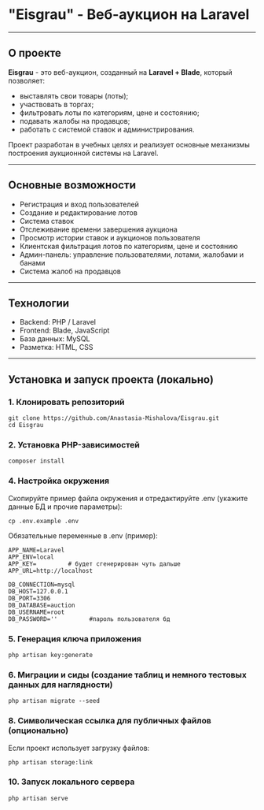 
# "Eisgrau" - Веб-аукцион на Laravel

---

## О проекте

**Eisgrau** - это веб-аукцион, созданный на **Laravel + Blade**, который позволяет:
- выставлять свои товары (лоты);
- участвовать в торгах;
- фильтровать лоты по категориям, цене и состоянию;
- подавать жалобы на продавцов;
- работать с системой ставок и администрирования.

Проект разработан в учебных целях и реализует основные механизмы построения аукционной системы на Laravel.

---

## Основные возможности

-  Регистрация и вход пользователей  
-  Создание и редактирование лотов  
-  Система ставок  
-  Отслеживание времени завершения аукциона  
-  Просмотр истории ставок и аукционов пользователя  
-  Клиентская фильтрация лотов по категориям, цене и состоянию  
-  Админ-панель: управление пользователями, лотами, жалобами и банами  
-  Система жалоб на продавцов  

---

## Технологии

- Backend: PHP / Laravel 
- Frontend: Blade, JavaScript
- База данных: MySQL
- Разметка: HTML, CSS

---

## Установка и запуск проекта (локально)

### 1. Клонировать репозиторий
```
git clone https://github.com/Anastasia-Mishalova/Eisgrau.git
cd Eisgrau
```

### 2. Установка PHP-зависимостей
```
composer install
```

### 4. Настройка окружения
Скопируйте пример файла окружения и отредактируйте .env (укажите данные БД и прочие параметры):
```
cp .env.example .env
```

Обязательные переменные в .env (пример):
```
APP_NAME=Laravel
APP_ENV=local
APP_KEY=         # будет сгенерирован чуть дальше
APP_URL=http://localhost

DB_CONNECTION=mysql
DB_HOST=127.0.0.1
DB_PORT=3306
DB_DATABASE=auction
DB_USERNAME=root
DB_PASSWORD=''         #пароль пользователя бд
```

### 5. Генерация ключа приложения
```
php artisan key:generate
```

### 6. Миграции и сиды (создание таблиц и немного тестовых данных для наглядности)
```
php artisan migrate --seed
```

### 8. Символическая ссылка для публичных файлов (опционально)
Если проект использует загрузку файлов:
```
php artisan storage:link
```
### 10. Запуск локального сервера
```
php artisan serve
```


